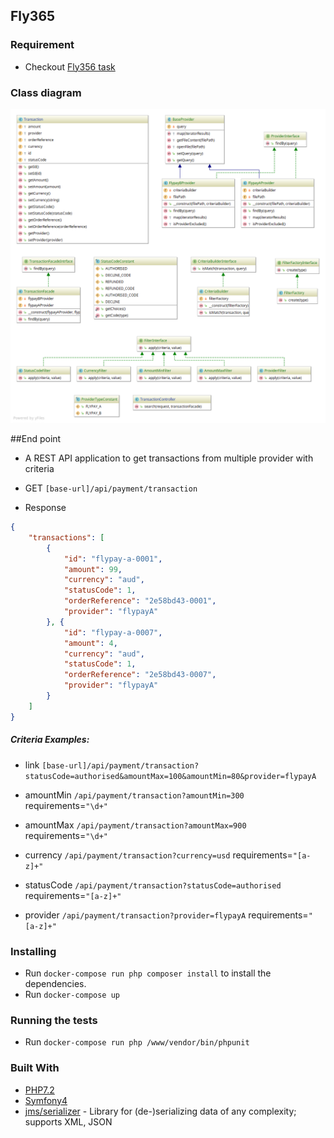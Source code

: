## Fly365

### Requirement

- Checkout [Fly356 task](https://github.com/fly365com/code-challenge/blob/master/backend-challenge/backend-challenge.md)

### Class diagram

![Class Diagram](diagram.png)

##End point
- A REST API application to get transactions from multiple provider with criteria

- GET `[base-url]/api/payment/transaction`
- Response 
```json
{
    "transactions": [
        {
            "id": "flypay-a-0001",
            "amount": 99,
            "currency": "aud",
            "statusCode": 1,
            "orderReference": "2e58bd43-0001",
            "provider": "flypayA"
        }, {
            "id": "flypay-a-0007",
            "amount": 4,
            "currency": "aud",
            "statusCode": 1,
            "orderReference": "2e58bd43-0007",
            "provider": "flypayA"
        }
    ]
}
```

##### Criteria Examples:

- link `[base-url]/api/payment/transaction?statusCode=authorised&amountMax=100&amountMin=80&provider=flypayA`

- amountMin `/api/payment/transaction?amountMin=300` requirements=`"\d+"`
- amountMax `/api/payment/transaction?amountMax=900` requirements=`"\d+"`
- currency `/api/payment/transaction?currency=usd` requirements=`"[a-z]+"`
- statusCode `/api/payment/transaction?statusCode=authorised` requirements=`"[a-z]+"`
- provider `/api/payment/transaction?provider=flypayA` requirements=`"[a-z]+"`

### Installing

- Run `docker-compose run php composer install` to install the dependencies.
- Run `docker-compose up`

### Running the tests

- Run `docker-compose run php /www/vendor/bin/phpunit`

### Built With

* [PHP7.2](http://php.net)
* [Symfony4](http://www.symfony.com) 
* [jms/serializer](https://jmsyst.com/libs/serializer) - Library for (de-)serializing data of any complexity; supports XML, JSON
